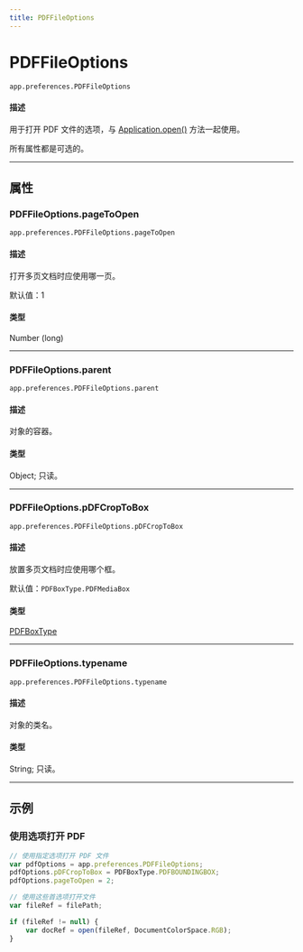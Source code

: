 ```yaml
---
title: PDFFileOptions
---
```

# PDFFileOptions

`app.preferences.PDFFileOptions`

#### 描述

用于打开 PDF 文件的选项，与 [Application.open()](../Application#applicationopen) 方法一起使用。

所有属性都是可选的。

---

## 属性

### PDFFileOptions.pageToOpen

`app.preferences.PDFFileOptions.pageToOpen`

#### 描述

打开多页文档时应使用哪一页。

默认值：1

#### 类型

Number (long)

---

### PDFFileOptions.parent

`app.preferences.PDFFileOptions.parent`

#### 描述

对象的容器。

#### 类型

Object; 只读。

---

### PDFFileOptions.pDFCropToBox

`app.preferences.PDFFileOptions.pDFCropToBox`

#### 描述

放置多页文档时应使用哪个框。

默认值：`PDFBoxType.PDFMediaBox`

#### 类型

[PDFBoxType](../scripting-constants#pdfboxtype)

---

### PDFFileOptions.typename

`app.preferences.PDFFileOptions.typename`

#### 描述

对象的类名。

#### 类型

String; 只读。

---

## 示例

### 使用选项打开 PDF

```javascript
// 使用指定选项打开 PDF 文件
var pdfOptions = app.preferences.PDFFileOptions;
pdfOptions.pDFCropToBox = PDFBoxType.PDFBOUNDINGBOX;
pdfOptions.pageToOpen = 2;

// 使用这些首选项打开文件
var fileRef = filePath;

if (fileRef != null) {
    var docRef = open(fileRef, DocumentColorSpace.RGB);
}
```